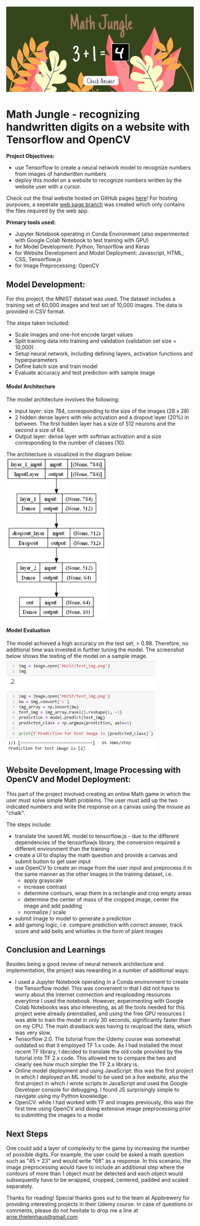 ![Math Jungle Screenshot](images/mj_screenshot.png)

# Math Jungle - recognizing handwritten digits on a website with Tensorflow and OpenCV
 
__Project Objectives:__
- use Tensorflow to create a neural network model to recognize numbers from images of handwritten numbers
- deploy this model on a website to recognize numbers written by the website user with a cursor.

Check out the final website hosted on GitHub pages [here](https://athielenhaus.github.io/Handwriting-Recognition-with-Tensorflow-and-OpenCV/)! For hosting purposes, a seperate [web page branch](https://github.com/athielenhaus/Handwriting-Recognition-with-Tensorflow/tree/webpage_branch) was created which only contains the files required by the web app. 

__Primary tools used:__
- Jupyter Notebook operating in Conda Environment (also experimented with Google Colab Notebook to test training with GPU)
- for Model Development: Python, Tensorflow and Keras
- for Website Development and Model Deployment: Javascript, HTML, CSS, Tensorflow.js
- for Image Preprocessing: OpenCV

## Model Development:
For this project, the MNIST dataset was used. The dataset includes a training set of 60,000 images and test set of 10,000 images. The data is provided in CSV format.

The steps taken included:  
- Scale images and one-hot encode target values
- Split training data into training and validation (validation set size = 10,000)
- Setup neural network, including defining layers, activation functions and hyperparameters
- Define batch size and train model
- Evaluate accuracy and test prediction with sample image

#### Model Architecture  
The model architecture involves the following:  
- Input layer: size 784, corresponding to the size of the images (28 x 28)
- 2 hidden dense layers with relu activation and a dropout layer (20%) in between. The first hidden layer has a size of 512 neurons and the second a size of 64. 
- Output layer: dense layer with softmax activation and a size corresponding to the number of classes (10).

The architecture is visualized in the diagram below:  
<img src="images/model.png" alt="Tensorflow Model" style="width:270px;"/>

#### Model Evaluation  
The model achieved a high accuracy on the test set, > 0.98. Therefore, no additional time was invested in further tuning the model. The screenshot below shows the testing of the model on a sample image.  
<img src="images/prediction.png" alt="Model Prediction" style="width:400px;"/>

## Website Development, Image Processing with OpenCV and Model Deployment:
This part of the project involved creating an online Math game in which the user must solve simple Math problems. The user must add up the two indicated numbers and write the response on a canvas using the mouse as "chalk". 

The steps include:
- translate the saved ML model to tensorflow.js - due to the different dependencies of the tensorflowjs library, the conversion required a different environment than the training
- create a UI to display the math question and provide a canvas and submit button to get user input
- use OpenCV to create an image from the user input and preprocess it in the same manner as the other images in the training dataset, i.e.
  - apply grayscale
  - increase contrast
  - determine contours, wrap them in a rectangle and crop empty areas
  - determine the center of mass of the cropped image, center the image and add padding 
  - normalize / scale
- submit image to model to generate a prediction
- add gaming logic, i.e. compare prediction with correct answer, track score and add bells and whistles in the form of plant images

## Conclusion and Learnings
Besides being a good review of neural network architecture and implementation, the project was rewarding in a number of additional ways:
- I used a Jupyter Notebook operating in a Conda environment to create the Tensorflow model. This was convenient in that I did not have to worry about the internet connection and reuploading resources everytime I used the notebook. However, experimenting with Google Colab Notebooks was also interesting, as all the tools needed for this project were already preinstalled, and using the free GPU resources I was able to train the model in only 30 seconds, significantly faster than on my CPU. The main drawback was having to reupload the data, which was very slow. 
- Tensorflow 2.0. The tutorial from the Udemy course was somewhat outdated so that it employed TF 1.x code. As I had installed the most recent TF library, I decided to translate the old code provided by the tutorial into TF 2.x code. This allowed me to compare the two and clearly see how much simpler the TF 2.x library is.
- Online model deployment and using JavaScript: this was the first project in which I deployed an ML model to be used on a live website, also the first project in which I wrote scripts in JavaScript and used the Google Developer console for debugging. I found JS surprisingly simple to navigate using my Python knowledge.
- OpenCV: while I had worked with TF and images previously, this was the first time using OpenCV and doing extensive image preprocessing prior to submitting the images to a model

## Next Steps
One could add a layer of complexity to the game by increasing the number of possible digits. For example, the user could be asked a math question such as "45 + 23" and would write "68" as a response. In this scenario, the image preprocessing would have to include an additional step where the contours of more than 1 object must be detected and each object would subsequently have to be wrapped, cropped, centered, padded and scaled separately. 

Thanks for reading! Special thanks goes out to the team at Appbrewery for providing interesting projects in their Udemy course. 
In case of questions or comments, please do not hesitate to drop me a line at arne.thielenhaus@gmail.com.
